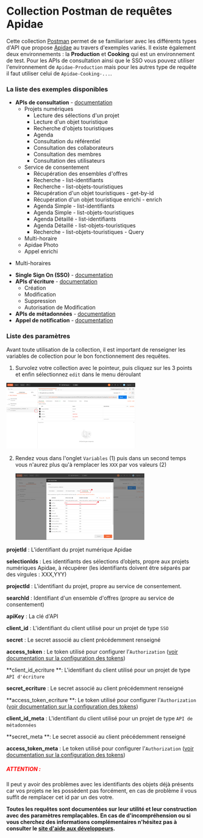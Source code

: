 # Collection Postman de requêtes Apidae

Cette collection [Postman](https://www.postman.com/) permet de se familiariser avec les différents types d'API que propose [Apidae](https://www.apidae-tourisme.com/) au travers d'exemples variés. Il existe également deux environnements : la **Production** et **Cooking** qui est un environnement de test. 
Pour les APIs de consultation ainsi que le SSO vous pouvez utiliser l'environnement de `Apidae-Production` mais pour les autres type de requête il faut utiliser celui de `Apidae-Cooking-...`.

### La liste des exemples disponibles

- **APIs de consultation** - [documentation](http://dev.apidae-tourisme.com/fr/documentation-technique/v2/api-de-diffusion)
  * Projets numériques
    * Lecture des sélections d'un projet
    * Lecture d'un objet touristique
    * Recherche d'objets touristiques
    * Agenda
    * Consultation du référentiel
    * Consultation des collaborateurs
    * Consultation des membres
    * Consultation des utilisateurs
  * Service de consentement
    * Récupération des ensembles d'offres
    * Recherche - list-identifiants
    * Recherche - list-objets-touristiques
    * Récupération d'un objet touristiques - get-by-id
    * Récupération d'un objet touristique enrichi - enrich
    * Agenda Simple - list-identifiants
    * Agenda Simple - list-objets-touristiques
    * Agenda Détaillé - list-identifiants
    * Agenda Détaillé - list-objets-touristiques
    * Recherche - list-objets-touristiques - Query
  * Multi-horaire
  * Apidae Photo
  * Appel enrichi
* Multi-horaires
  
- **Single Sign On (SSO)** - [documentation](http://dev.apidae-tourisme.com/fr/documentation-technique/v2/oauth/single-sign-on)
- **APIs d'écriture** - [documentation](http://dev.apidae-tourisme.com/fr/documentation-technique/v2/api-decriture)
  * Création
  * Modification
  * Suppression
  * Autorisation de Modification
- **APIs de métadonnées** - [documentation](http://dev.apidae-tourisme.com/fr/documentation-technique/v2/metadonnees)
- **Appel de notification** - [documentation](http://dev.apidae-tourisme.com/fr/documentation-technique/v2/exports/notificationi-traitement-confirmation)



### Liste des paramètres

Avant toute utilisation de la collection, il est important de renseigner les variables de collection pour le bon fonctionnement des requêtes. 

1. Survolez votre collection avec le pointeur, puis cliquez sur les 3 points et enfin sélectionnez `edit` dans le menu déroulant

<img src="screenshot/variable_1.PNG" style="zoom: 33%;" />

2. Rendez vous dans l'onglet `Variables` (1) puis dans un second temps vous n'aurez plus qu'à remplacer les `XXX` par vos valeurs (2)

   <img src="screenshot/variables_2.png" style="zoom: 33%;" />

**projetId** : L'identifiant du projet numérique Apidae

**selectionIds** : Les identifiants des sélections d’objets, propre aux projets numériques Apidae, à récupérer (les identifiants doivent être séparés par des virgules : XXX,YYY)

**projectId** : L'identifiant du projet, propre au service de consentement.

**searchId** : Identifiant d'un ensemble d'offres (propre au service de consentement)

**apiKey** : La clé d'API

**client_id** : L'identifiant du client utilisé pour un projet de type `SSO`

**secret** : Le secret associé au client précédemment renseigné

**access_token** : Le token utilisé pour configurer l'`Authorization` ([voir documentation sur la configuration des tokens](./Documentation_Token_Postman.md))

**client_id_ecriture **: L'identifiant du client utilisé pour un projet de type `API d'écriture`

**secret_ecriture** : Le secret associé au client précédemment renseigné

**access_token_ecriture **: Le token utilisé pour configurer l'`Authorization` ([voir documentation sur la configuration des tokens](./Documentation_Token_Postman.md))

**client_id_meta** : L'identifiant du client utilisé pour un projet de type `API de métadonnées`

**secret_meta **: Le secret associé au client précédemment renseigné

**access_token_meta** : Le token utilisé pour configurer l'`Authorization` ([voir documentation sur la configuration des tokens](./Documentation_Token_Postman.md))



##### <span style="color:red">ATTENTION : </span>

Il peut y avoir des problèmes avec les identifiants des objets déjà présents car vos projets ne les possèdent pas forcément, en cas de problème il vous suffit de remplacer cet id par un des votre.

**Toutes les requêtes sont documentées sur leur utilité et leur construction avec des paramètres remplaçables. En cas de d'incompréhension ou si vous cherchez des informations complémentaires n'hésitez pas à consulter le [site d'aide aux développeurs](http://dev.apidae-tourisme.com/fr/documentation-technique/v2).**

